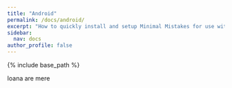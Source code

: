 ```yaml
---
title: "Android"
permalink: /docs/android/
excerpt: "How to quickly install and setup Minimal Mistakes for use with GitHub Pages."
sidebar:
  nav: docs
author_profile: false
---
```


{% include base_path %}

Ioana are mere
